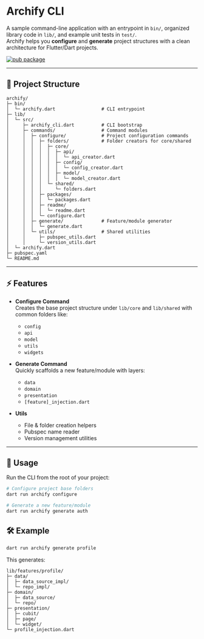 # Archify CLI

A sample command-line application with an entrypoint in `bin/`, organized library code in `lib/`, and example unit tests in `test/`.  
Archify helps you **configure** and **generate** project structures with a clean architecture for Flutter/Dart projects.

[![pub package](https://img.shields.io/pub/v/archify.svg)](https://pub.dev/packages/archify)

---

## 📂 Project Structure

```
archify/
├─ bin/
│  └─ archify.dart                 # CLI entrypoint
├─ lib/
│  └─ src/
│     ├─ archify_cli.dart          # CLI bootstrap
│     ├─ commands/                 # Command modules
│     │  ├─ configure/             # Project configuration commands
│     │  │  ├─ folders/            # Folder creators for core/shared
│     │  │  │  ├─ core/
│     │  │  │  │  ├─ api/
│     │  │  │  │  │  └─ api_creator.dart
│     │  │  │  │  ├─ config/
│     │  │  │  │  │  └─ config_creator.dart
│     │  │  │  │  ├─ model/
│     │  │  │  │  │  └─ model_creator.dart
│     │  │  │  └─ shared/
│     │  │  │     └─ folders.dart
│     │  │  ├─ packages/
│     │  │  │  └─ packages.dart
│     │  │  ├─ readme/
│     │  │  │  └─ readme.dart
│     │  │  └─ configure.dart
│     │  ├─ generate/              # Feature/module generator
│     │  │  └─ generate.dart
│     │  └─ utils/                 # Shared utilities
│     │     ├─ pubspec_utils.dart
│     │     └─ version_utils.dart
│  └─ archify.dart
├─ pubspec.yaml
└─ README.md
```

---

## ⚡️ Features

- **Configure Command**  
  Creates the base project structure under `lib/core` and `lib/shared` with common folders like:
  - `config`
  - `api`
  - `model`
  - `utils`
  - `widgets`

- **Generate Command**  
  Quickly scaffolds a new feature/module with layers:
  - `data`
  - `domain`
  - `presentation`
  - `[feature]_injection.dart`

- **Utils**  
  - File & folder creation helpers  
  - Pubspec name reader  
  - Version management utilities  

---

## 🚀 Usage

Run the CLI from the root of your project:

```bash
# Configure project base folders
dart run archify configure

# Generate a new feature/module
dart run archify generate auth
```

## 🛠️ Example
```bash
dart run archify generate profile
```

This generates:

 ```
 lib/features/profile/
├─ data/
│  ├─ data_source_impl/
│  └─ repo_impl/
├─ domain/
│  ├─ data_source/
│  └─ repo/
├─ presentation/
│  ├─ cubit/
│  ├─ page/
│  └─ widget/
└─ profile_injection.dart
```
